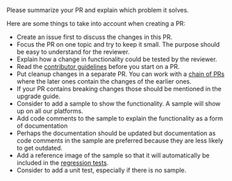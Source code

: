 Please summarize your PR and explain which problem it solves.

Here are some things to take into account when creating a PR:
- Create an issue first to discuss the changes in this PR.
- Focus the PR on one topic and try to keep it small. The purpose should be easy to understand for the reviewer. 
- Explain how a change in functionality could be tested by the reviewer.
- Read the [contributor guidelines](https://mapsui.com/documentation/contributors-guidelines.html) before you start on a PR.
- Put cleanup changes in a separate PR. You can work with a [chain of PRs](https://mapsui.com/documentation/contributors-guidelines.html#for-bigger-changes-work-with-pr-dependencies) where the later ones contain the changes of the earlier ones.
- If your PR contains breaking changes those should be mentioned in the upgrade guide.
- Consider to add a sample to show the functionality. A sample will show up on all our platforms.
- Add code comments to the sample to explain the functionality as a form of documentation
- Perhaps the documentation should be updated but documentation as code comments in the sample are preferred because they are less likely to get outdated.
- Add a reference image of the sample so that it will automatically be included in the [regression tests](https://mapsui.com/documentation/rendering-tests.html). 
- Consider to add a unit test, especially if there is no sample.
